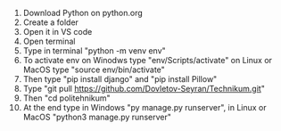 1) Download Python on python.org
2) Create a folder
3) Open it in VS code
4) Open terminal
5) Type in terminal "python -m venv env"
6) To activate env on Winodws type "env/Scripts/activate" on Linux or MacOS type "source env/bin/activate"
8) Then type "pip install django" and "pip install Pillow"
9) Type "git pull https://github.com/Dovletov-Seyran/Technikum.git"
10) Then "cd politehnikum"
11) At the end type in Windows "py manage.py runserver", in Linux or MacOS "python3 manage.py runserver"
   
